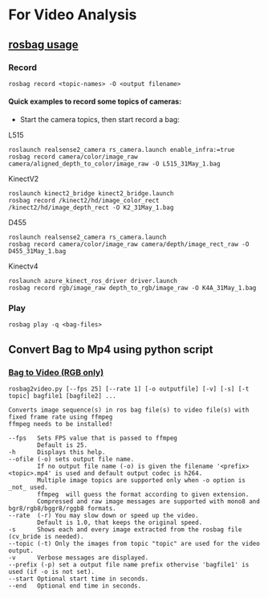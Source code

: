 
# For Video Analysis

## [rosbag usage](http://wiki.ros.org/rosbag/Commandline)


### Record
```shell
rosbag record <topic-names> -O <output filename>
```

#### Quick examples to record some topics of cameras:
* Start the camera topics, then start record a bag:

L515
```shell
roslaunch realsense2_camera rs_camera.launch enable_infra:=true
rosbag record camera/color/image_raw camera/aligned_depth_to_color/image_raw -O L515_31May_1.bag
```

KinectV2
```shell
roslaunch kinect2_bridge kinect2_bridge.launch
rosbag record /kinect2/hd/image_color_rect /kinect2/hd/image_depth_rect -O K2_31May_1.bag
```

D455
```shell
roslaunch realsense2_camera rs_camera.launch
rosbag record camera/color/image_raw camera/depth/image_rect_raw -O D455_31May_1.bag
```

Kinectv4
```shell
roslaunch azure_kinect_ros_driver driver.launch
rosbag record rgb/image_raw depth_to_rgb/image_raw -O K4A_31May_1.bag
```


### Play
```shell
rosbag play -q <bag-files>
```

## Convert Bag to Mp4 using python script

### [Bag to Video (RGB only)](https://github.com/mlaiacker/rosbag2video)
```shell
rosbag2video.py [--fps 25] [--rate 1] [-o outputfile] [-v] [-s] [-t topic] bagfile1 [bagfile2] ...

Converts image sequence(s) in ros bag file(s) to video file(s) with fixed frame rate using ffmpeg
ffmpeg needs to be installed!

--fps   Sets FPS value that is passed to ffmpeg
        Default is 25.
-h      Displays this help.
--ofile (-o) sets output file name.
        If no output file name (-o) is given the filename '<prefix><topic>.mp4' is used and default output codec is h264.
        Multiple image topics are supported only when -o option is _not_ used.
        ffmpeg  will guess the format according to given extension.
        Compressed and raw image messages are supported with mono8 and bgr8/rgb8/bggr8/rggb8 formats.
--rate  (-r) You may slow down or speed up the video.
        Default is 1.0, that keeps the original speed.
-s      Shows each and every image extracted from the rosbag file (cv_bride is needed).
--topic (-t) Only the images from topic "topic" are used for the video output.
-v      Verbose messages are displayed.
--prefix (-p) set a output file name prefix othervise 'bagfile1' is used (if -o is not set).
--start Optional start time in seconds.
--end   Optional end time in seconds.
```